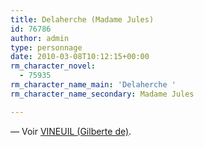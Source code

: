 ```yaml
---
title: Delaherche (Madame Jules)
id: 76786
author: admin
type: personnage
date: 2010-03-08T10:12:15+00:00
rm_character_novel:
  - 75935
rm_character_name_main: 'Delaherche '
rm_character_name_secondary: Madame Jules

---
```

— Voir [VINEUIL (Gilberte de)][1].

 [1]: /personnage/vineuil-gilberte-de